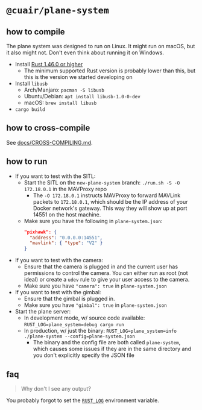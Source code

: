 # `@cuair/plane-system`

## how to compile

The plane system was designed to run on Linux. It might run on macOS, but it
also might not. Don't even think about running it on Windows.

- Install [Rust 1.46.0 or higher](https://rustup.rs/)
  - The minimum supported Rust version is probably lower than this, but this is
    the version we started developing on
- Install `libusb`
  - Arch/Manjaro: `pacman -S libusb`
  - Ubuntu/Debian: `apt install libusb-1.0-0-dev`
  - macOS: `brew install libusb`
- `cargo build`

## how to cross-compile

See [docs/CROSS-COMPILING.md](./docs/CROSS-COMPILING.md).

## how to run

- If you want to test with the SITL:
  - Start the SITL on the `new-plane-system` branch: `./run.sh -S -O 172.18.0.1` in the MAVProxy repo
    - The `-O 172.18.0.1` instructs MAVProxy to forward MAVLink packets to
      `172.18.0.1`, which should be the IP address of your Docker network's
      gateway. This way they will show up at port 14551 on the host machine.
  - Make sure you have the following in `plane-system.json`:
    ```json
    "pixhawk": {
      "address": "0.0.0.0:14551",
      "mavlink": { "type": "V2" }
    }
    ```
- If you want to test with the camera:
  - Ensure that the camera is plugged in and the current user has permissions to
    control the camera. You can either run as root (not ideal) or create a
    `udev` rule to give your user access to the camera.
  - Make sure you have `"camera": true` in `plane-system.json`
- If you want to test with the gimbal:
  - Ensure that the gimbal is plugged in.
  - Make sure you have `"gimbal": true` in `plane-system.json`
- Start the plane server:
  - In development mode, w/ source code available: `RUST_LOG=plane_system=debug cargo run`
  - In production, w/ just the binary: `RUST_LOG=plane_system=info ./plane-system --config=plane-system.json`
    - The binary and the config file are both called `plane-system`, which
      causes some issues if they are in the same directory and you don't
      explicitly specify the JSON file

## faq

>  Why don't I see any output?

You probably forgot to set the [`RUST_LOG`](https://docs.rs/env_logger/latest/env_logger/) environment variable.
